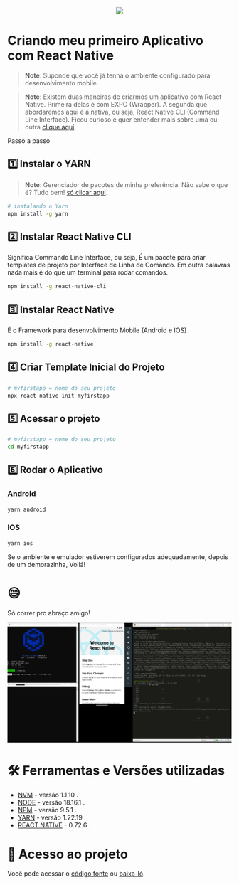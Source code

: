<p align="center">
<img loading="lazy" src="https://img.shields.io/static/v1?label=STATUS&message=CONCLUÍDO&color=GREEN&style=for-the-badge"/>
</p>

# Criando meu primeiro Aplicativo com React Native

>**Note**: Suponde que você já tenha o ambiente configurado para desenvolvimento mobile.

>**Note**: Existem duas maneiras de criarmos um aplicativo com React Native. Primeira delas é com EXPO (Wrapper). A segunda que abordaremos aqui é a nativa, ou seja, React Native CLI (Command Line Interface). Ficou curioso e quer entender mais sobre uma ou outra [clique aqui](https://medium.com/@joelbanzatto/expo-ou-cli-como-decidir-ac4dec28e608).

Passo a passo

## 1️⃣ Instalar o YARN

>**Note**: Gerenciador de pacotes de minha preferência. Não sabe o que é? Tudo bem! [só clicar aqui](https://rockcontent.com/br/blog/yarn/).

```bash
# instalando o Yarn
npm install -g yarn
```

## :two: Instalar React Native CLI 

Significa Commando Line Interface, ou seja, É um pacote para criar templates de projeto por Interface de Linha de Comando. Em outra palavras nada mais é do que um terminal para rodar comandos.

```bash
npm install -g react-native-cli
```

## :three: Instalar React Native 

É o Framework para desenvolvimento Mobile (Android e IOS)

```bash
npm install -g react-native
```

## :four: Criar Template Inicial do Projeto

```bash
# myfirstapp = nome_do_seu_projeto
npx react-native init myfirstapp
```

## :five: Acessar o projeto

```bash
# myfirstapp = nome_do_seu_projeto
cd myfirstapp
```

## :six: Rodar o Aplicativo

### Android

```bash
yarn android
```

### IOS

```bash
yarn ios
```

Se o ambiente e emulador estiverem configurados adequadamente, depois de um demorazinha, Voilá! 

# :smile:

Só correr pro abraço amigo!


![Projeto Rodando](https://github.com/leomar-sartor/firstapp/blob/main/myfirstapp/ProjetoRodando.png)

# 🛠️ Ferramentas e Versões utilizadas

- [NVM](https://github.com/nvm-sh/nvm#installation-and-update) - versão 1.1.10 .
- [NODE](https://nodejs.org/en) - versão 18.16.1 .
- [NPM](https://www.npmjs.com/) - versão 9.5.1 .
- [YARN](https://yarnpkg.com/) - versão 1.22.19 .
- [REACT NATIVE](https://reactnative.dev/) - 0.72.6 .


# 📁 Acesso ao projeto

Você pode acessar o [código fonte](https://github.com/leomar-sartor/firstapp) ou [baixa-ló](https://github.com/leomar-sartor/firstapp/archive/refs/heads/main.zip).


